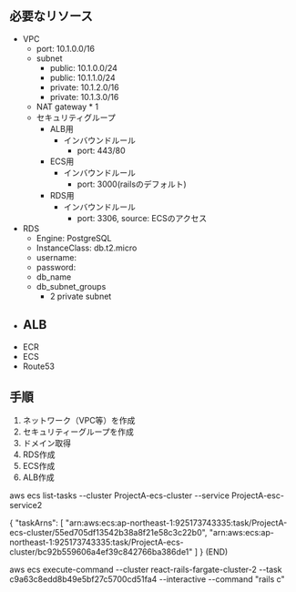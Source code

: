 ## 必要なリソース
- VPC
  - port: 10.1.0.0/16
  - subnet 
    - public: 10.1.0.0/24
    - public: 10.1.1.0/24
    - private: 10.1.2.0/16
    - private: 10.1.3.0/16
  - NAT gateway * 1
  - セキュリティグループ
    - ALB用
      - インバウンドルール
        - port: 443/80
    - ECS用
      - インバウンドルール
        - port: 3000(railsのデフォルト)
    - RDS用
      - インバウンドルール
        - port: 3306, source: ECSのアクセス
- RDS
  - Engine: PostgreSQL
  - InstanceClass: db.t2.micro
  - username: 
  - password:
  - db_name
  - db_subnet_groups
    - 2 private subnet
- ALB
  - 
- ECR
- ECS
- Route53

## 手順
1. ネットワーク（VPC等）を作成
2. セキュリティーグループを作成
3. ドメイン取得
4. RDS作成
5. ECS作成
6. ALB作成


aws ecs list-tasks --cluster ProjectA-ecs-cluster --service ProjectA-esc-service2	




{
    "taskArns": [
        "arn:aws:ecs:ap-northeast-1:925173743335:task/ProjectA-ecs-cluster/55ed705df13542b38a8f21e58c3c22b0",
        "arn:aws:ecs:ap-northeast-1:925173743335:task/ProjectA-ecs-cluster/bc92b559606a4ef39c842766ba386de1"
    ]
}
(END)

aws ecs execute-command --cluster react-rails-fargate-cluster-2 --task c9a63c8edd8b49e5bf27c5700cd51fa4 --interactive --command "rails c"
